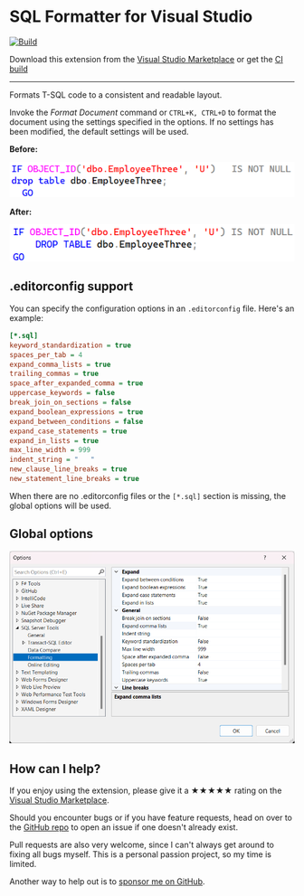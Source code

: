 ﻿[marketplace]: https://marketplace.visualstudio.com/items?itemName=MadsKristensen.SqlFormatter
[vsixgallery]: http://vsixgallery.com/extension/SqlFormatter.fdf96f87-bc61-43ec-bc52-50fd011fd54f/
[repo]:https://github.com/madskristensen/SqlFormatter

# SQL Formatter for Visual Studio

[![Build](https://github.com/madskristensen/SqlFormatter/actions/workflows/build.yaml/badge.svg)](https://github.com/madskristensen/SqlFormatter/actions/workflows/build.yaml)

Download this extension from the [Visual Studio Marketplace][marketplace]
or get the [CI build][vsixgallery]

----------------------------------------

Formats T-SQL code to a consistent and readable layout.

Invoke the *Format Document* command or `CTRL+K, CTRL+D` to format the document using the settings specified in the options. If no settings has been modified, the default settings will be used.

**Before:**

![Before](art/before.png)

**After:**

![After](art/after.png)

## .editorconfig support
You can specify the configuration options in an `.editorconfig` file. Here's an example:

```ini
[*.sql]
keyword_standardization = true
spaces_per_tab = 4
expand_comma_lists = true
trailing_commas = true
space_after_expanded_comma = true
uppercase_keywords = false
break_join_on_sections = false
expand_boolean_expressions = true
expand_between_conditions = false
expand_case_statements = true
expand_in_lists = true
max_line_width = 999
indent_string = "   "
new_clause_line_breaks = true
new_statement_line_breaks = true
```

When there are no .editorconfig files or the `[*.sql]` section is missing, the global options will be used.

## Global options

![Options](art/options.png)

## How can I help?
If you enjoy using the extension, please give it a ★★★★★ rating on the [Visual Studio Marketplace][marketplace].

Should you encounter bugs or if you have feature requests, head on over to the [GitHub repo][repo] to open an issue if one doesn't already exist.

Pull requests are also very welcome, since I can't always get around to fixing all bugs myself. This is a personal passion project, so my time is limited.

Another way to help out is to [sponsor me on GitHub](https://github.com/sponsors/madskristensen).
